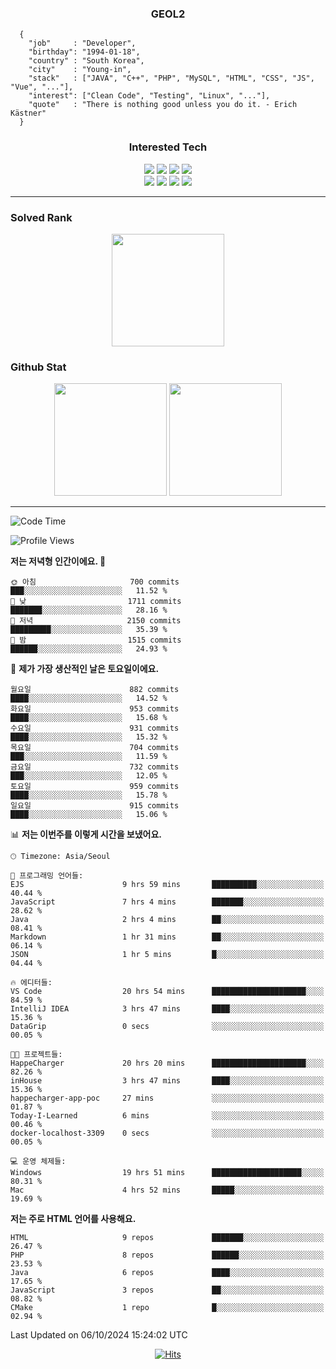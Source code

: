 <div align="center">

  ### GEOL2
</div>

```
  {
    "job"     : "Developer",
    "birthday": "1994-01-18",
    "country" : "South Korea",
    "city"    : "Young-in",
    "stack"   : ["JAVA", "C++", "PHP", "MySQL", "HTML", "CSS", "JS", "Vue", "..."],
    "interest": ["Clean Code", "Testing", "Linux", "..."], 
    "quote"   : "There is nothing good unless you do it. - Erich Kästner"
  }
  ```
  
<div align="center">
  
  ### Interested Tech
  
  <img src="https://img.shields.io/badge/CodeIgniter4-E34F26?style=flat-square&logo=codeigniter&logoColor=white">
    <img src="https://img.shields.io/badge/Laravel-F05340?style=flat-square&logo=Laravel&logoColor=white">
  <img src="https://img.shields.io/badge/SpringBoot-6DB33F?style=flat-square&logo=SpringBoot&logoColor=white">
  <img src="https://img.shields.io/badge/Express-000000?style=flat-square&logo=Express&logoColor=white">
  <br>
  <img src="https://img.shields.io/badge/Three.js-000000?style=flat-square&logo=Three.js&logoColor=white">
  <img src="https://img.shields.io/badge/JavaScript-F7DF1E?style=flat-square&logo=JavaScript&logoColor=black">
  <img src="https://img.shields.io/badge/TypeScript-007acc?style=flat-square&logo=TypeScript&logoColor=black">
  <img src="https://img.shields.io/badge/MySQL-4479A1?style=flat-square&logo=mysql&logoColor=white"><br>

</div>

------------

  ### Solved Rank
  
  <div align="center">
    <img height="180em" src="https://mazassumnida.wtf/api/v2/generate_badge?boj=geol2">
  </div>
  
  ### Github Stat 
  <div align="center">
    <img height="180em" src="https://github-readme-stats-git-masterrstaa-rickstaa.vercel.app/api?username=geol2&show_icons=true&theme=dark">
    <img height="180em" src="https://github-readme-stats-git-masterrstaa-rickstaa.vercel.app/api/top-langs/?username=geol2&show_icons=true&hide=css,scss,html&layout=compact&theme=dark&count_private=true&langs_count=8">
  </div>
  
------------

<!--START_SECTION:waka-->
![Code Time](http://img.shields.io/badge/Code%20Time-3%2C248%20hrs%2050%20mins-blue)

![Profile Views](http://img.shields.io/badge/Profile%20Views-1-blue)

**저는 저녁형 인간이에요. 🦉** 

```text
🌞 아침                     700 commits         ███░░░░░░░░░░░░░░░░░░░░░░   11.52 % 
🌆 낮　                     1711 commits        ███████░░░░░░░░░░░░░░░░░░   28.16 % 
🌃 저녁                     2150 commits        █████████░░░░░░░░░░░░░░░░   35.39 % 
🌙 밤　                     1515 commits        ██████░░░░░░░░░░░░░░░░░░░   24.93 % 
```
📅 **제가 가장 생산적인 날은 토요일이에요.** 

```text
월요일                      882 commits         ████░░░░░░░░░░░░░░░░░░░░░   14.52 % 
화요일                      953 commits         ████░░░░░░░░░░░░░░░░░░░░░   15.68 % 
수요일                      931 commits         ████░░░░░░░░░░░░░░░░░░░░░   15.32 % 
목요일                      704 commits         ███░░░░░░░░░░░░░░░░░░░░░░   11.59 % 
금요일                      732 commits         ███░░░░░░░░░░░░░░░░░░░░░░   12.05 % 
토요일                      959 commits         ████░░░░░░░░░░░░░░░░░░░░░   15.78 % 
일요일                      915 commits         ████░░░░░░░░░░░░░░░░░░░░░   15.06 % 
```


📊 **저는 이번주를 이렇게 시간을 보냈어요.** 

```text
🕑︎ Timezone: Asia/Seoul

💬 프로그래밍 언어들: 
EJS                      9 hrs 59 mins       ██████████░░░░░░░░░░░░░░░   40.44 % 
JavaScript               7 hrs 4 mins        ███████░░░░░░░░░░░░░░░░░░   28.62 % 
Java                     2 hrs 4 mins        ██░░░░░░░░░░░░░░░░░░░░░░░   08.41 % 
Markdown                 1 hr 31 mins        ██░░░░░░░░░░░░░░░░░░░░░░░   06.14 % 
JSON                     1 hr 5 mins         █░░░░░░░░░░░░░░░░░░░░░░░░   04.44 % 

🔥 에디터들: 
VS Code                  20 hrs 54 mins      █████████████████████░░░░   84.59 % 
IntelliJ IDEA            3 hrs 47 mins       ████░░░░░░░░░░░░░░░░░░░░░   15.36 % 
DataGrip                 0 secs              ░░░░░░░░░░░░░░░░░░░░░░░░░   00.05 % 

🐱‍💻 프로젝트들: 
HappeCharger             20 hrs 20 mins      █████████████████████░░░░   82.26 % 
inHouse                  3 hrs 47 mins       ████░░░░░░░░░░░░░░░░░░░░░   15.36 % 
happecharger-app-poc     27 mins             ░░░░░░░░░░░░░░░░░░░░░░░░░   01.87 % 
Today-I-Learned          6 mins              ░░░░░░░░░░░░░░░░░░░░░░░░░   00.46 % 
docker-localhost-3309    0 secs              ░░░░░░░░░░░░░░░░░░░░░░░░░   00.05 % 

💻 운영 체제들: 
Windows                  19 hrs 51 mins      ████████████████████░░░░░   80.31 % 
Mac                      4 hrs 52 mins       █████░░░░░░░░░░░░░░░░░░░░   19.69 % 
```

**저는 주로 HTML 언어를 사용해요.** 

```text
HTML                     9 repos             ███████░░░░░░░░░░░░░░░░░░   26.47 % 
PHP                      8 repos             ██████░░░░░░░░░░░░░░░░░░░   23.53 % 
Java                     6 repos             ████░░░░░░░░░░░░░░░░░░░░░   17.65 % 
JavaScript               3 repos             ██░░░░░░░░░░░░░░░░░░░░░░░   08.82 % 
CMake                    1 repo              █░░░░░░░░░░░░░░░░░░░░░░░░   02.94 % 
```




 Last Updated on 06/10/2024 15:24:02 UTC
<!--END_SECTION:waka-->

<div align="center">
  
  [![Hits](https://hits.seeyoufarm.com/api/count/incr/badge.svg?url=https%3A%2F%2Fgithub.com%2Fgeol2&count_bg=%2379C83D&title_bg=%23555555&icon=myspace.svg&icon_color=%23E7E7E7&title=hits&edge_flat=false)](https://hits.seeyoufarm.com)
  
</div>

<!--
**Geol2/Geol2** is a ✨ _special_ ✨ repository because its `README.md` (this file) appears on your GitHub profile.

Here are some ideas to get you started:
- 🔭 I’m currently working on ...
- 🌱 I’m currently learning ...
- 👯 I’m looking to collaborate on ...
- 🤔 I’m looking for help with ...
- 💬 Ask me about ...
- 📫 How to reach me: ...
- 😄 Pronouns: ...
- ⚡ Fun fact: ...
-->
